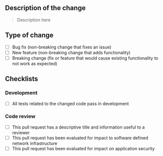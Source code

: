 ## Description of the change

> Description here

## Type of change
- [ ] Bug fix (non-breaking change that fixes an issue)
- [ ] New feature (non-breaking change that adds functionality)
- [ ] Breaking change (fix or feature that would cause existing functionality to not work as expected)

## Checklists

### Development

- [ ] All tests related to the changed code pass in development

### Code review 

- [ ] This pull request has a descriptive title and information useful to a reviewer
- [ ] This pull request has been evaluated for impact to software defined network infrastructure
- [ ] This pull request has been evaluated for impact on application security
